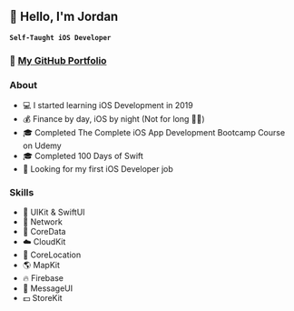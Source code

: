 ## 👋 Hello, I'm Jordan

**`Self-Taught iOS Developer`**

### 💼 **[My GitHub Portfolio](https://github.com/jordancoe/iOS-Developer-Portfolio)**

### About
- 💻 I started learning iOS Development in 2019
- 💰 Finance by day, iOS by night (Not for long 🤞🏻)
- 🎓 Completed The Complete iOS App Development Bootcamp Course on Udemy
- 🎓 Completed 100 Days of Swift
- 👀 Looking for my first iOS Developer job


 ### Skills
- 📱 UIKit & SwiftUI
- 🛜 Network
- 💽 CoreData
- ☁️ CloudKit
- 📍 CoreLocation
- 🌎 MapKit
- 🔥 Firebase
- 💬 MessageUI
- 💵 StoreKit

